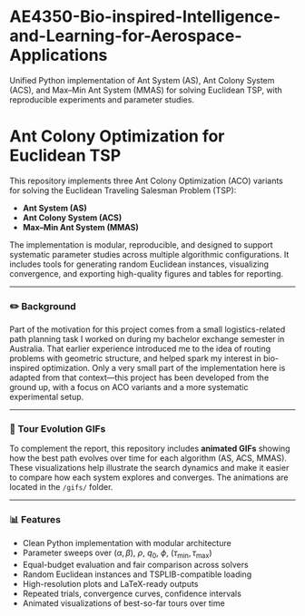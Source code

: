 # AE4350-Bio-inspired-Intelligence-and-Learning-for-Aerospace-Applications
Unified Python implementation of Ant System (AS), Ant Colony System (ACS), and Max–Min Ant System (MMAS) for solving Euclidean TSP, with reproducible experiments and parameter studies.

# Ant Colony Optimization for Euclidean TSP

This repository implements three Ant Colony Optimization (ACO) variants for solving the Euclidean Traveling Salesman Problem (TSP):

- **Ant System (AS)**
- **Ant Colony System (ACS)**
- **Max–Min Ant System (MMAS)**

The implementation is modular, reproducible, and designed to support systematic parameter studies across multiple algorithmic configurations. It includes tools for generating random Euclidean instances, visualizing convergence, and exporting high-quality figures and tables for reporting.

---

### ✏️ Background

Part of the motivation for this project comes from a small logistics-related path planning task I worked on during my bachelor exchange semester in Australia. That earlier experience introduced me to the idea of routing problems with geometric structure, and helped spark my interest in bio-inspired optimization. Only a very small part of the implementation here is adapted from that context—this project has been developed from the ground up, with a focus on ACO variants and a more systematic experimental setup.

---

### 🐜 Tour Evolution GIFs

To complement the report, this repository includes **animated GIFs** showing how the best path evolves over time for each algorithm (AS, ACS, MMAS). These visualizations help illustrate the search dynamics and make it easier to compare how each system explores and converges. The animations are located in the `/gifs/` folder.

---

### 📊 Features

- Clean Python implementation with modular architecture
- Parameter sweeps over $(\alpha, \beta)$, $\rho$, $q_0$, $\phi$, $(\tau_{\min}, \tau_{\max})$
- Equal-budget evaluation and fair comparison across solvers
- Random Euclidean instances and TSPLIB-compatible loading
- High-resolution plots and LaTeX-ready outputs
- Repeated trials, convergence curves, confidence intervals
- Animated visualizations of best-so-far tours over time

 
